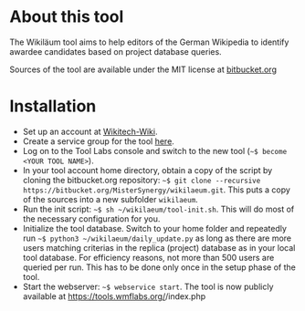 About this tool
===============
The Wikiläum tool aims to help editors of the German Wikipedia to identify awardee candidates based on project database queries.

Sources of the tool are available under the MIT license at [bitbucket.org](https://bitbucket.org/MisterSynergy/wikilaeum.git)

Installation
============
*   Set up an account at [Wikitech-Wiki](https://wikitech.wikimedia.org).
*   Create a service group for the tool [here](https://wikitech.wikimedia.org/w/index.php?title=Special:NovaServiceGroup&amp;action=addservicegroup&amp;projectname=tools).
*   Log on to the Tool Labs console and switch to the new tool (`~$ become <YOUR TOOL NAME>`).
*   In your tool account home directory, obtain a copy of the script by cloning the bitbucket.org repository: `~$ git clone --recursive https://bitbucket.org/MisterSynergy/wikilaeum.git`. This puts a copy of the sources into a new subfolder `wikilaeum`.
*   Run the init script: `~$ sh ~/wikilaeum/tool-init.sh`. This will do most of the necessary configuration for you.
*   Initialize the tool database. Switch to your home folder and repeatedly run `~$ python3 ~/wikilaeum/daily_update.py` as long as there are more users matching criterias in the replica (project) database as in your local tool database. For efficiency reasons, not more than 500 users are queried per run. This has to be done only once in the setup phase of the tool.
*   Start the webserver: `~$ webservice start`. The tool is now publicly available at https://tools.wmflabs.org/<YOUR TOOL NAME>/index.php